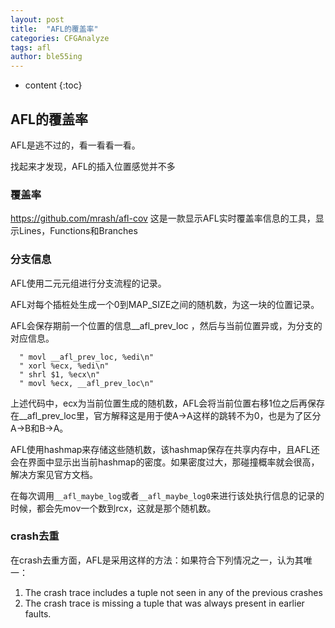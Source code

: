 ```yaml
---
layout: post
title:  "AFL的覆盖率"
categories: CFGAnalyze
tags: afl
author: ble55ing
---
```


* content
{:toc}
## AFL的覆盖率

AFL是逃不过的，看一看看一看。

找起来才发现，AFL的插入位置感觉并不多

### 覆盖率

<https://github.com/mrash/afl-cov> 这是一款显示AFL实时覆盖率信息的工具，显示Lines，Functions和Branches

### 分支信息

AFL使用二元元组进行分支流程的记录。

AFL对每个插桩处生成一个0到MAP_SIZE之间的随机数，为这一块的位置记录。

AFL会保存期前一个位置的信息__afl_prev_loc ，然后与当前位置异或，为分支的对应信息。

```
  " movl __afl_prev_loc, %edi\n"
  " xorl %ecx, %edi\n"
  " shrl $1, %ecx\n"
  " movl %ecx, __afl_prev_loc\n"
```

上述代码中，ecx为当前位置生成的随机数，AFL会将当前位置右移1位之后再保存在__afl_prev_loc里，官方解释这是用于使A->A这样的跳转不为0，也是为了区分A->B和B->A。

AFL使用hashmap来存储这些随机数，该hashmap保存在共享内存中，且AFL还会在界面中显示出当前hashmap的密度。如果密度过大，那碰撞概率就会很高，解决方案见官方文档。

在每次调用```__afl_maybe_log```或者```__afl_maybe_log0```来进行该处执行信息的记录的时候，都会先mov一个数到rcx，这就是那个随机数。

### crash去重

在crash去重方面，AFL是采用这样的方法：如果符合下列情况之一，认为其唯一：

1. The crash trace includes a tuple not seen in any of the previous crashes
2. The crash trace is missing a tuple that was always present in earlier faults.

